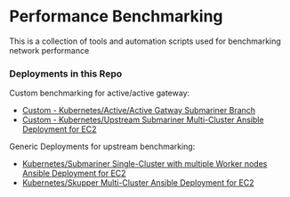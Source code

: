 # Performance Benchmarking

This is a collection of tools and automation scripts used for benchmarking network performance

### Deployments in this Repo

Custom benchmarking for active/active gateway:
- [Custom - Kubernetes/Active/Active Gatway Submariner Branch](submariner-ec2-custom-multi-active-worker/)
- [Custom - Kubernetes/Upstream Submariner Multi-Cluster Ansible Deployment for EC2](submariner-ec2-custom-no-active-ha/)


Generic Deployments for upstream benchmarking:
- [Kubernetes/Submariner Single-Cluster with multiple Worker nodes Ansible Deployment for EC2](submariner-ec2-single-cluster-multi-worker/)
- [Kubernetes/Skupper Multi-Cluster Ansible Deployment for EC2](skupper-ec2-deployment/)
